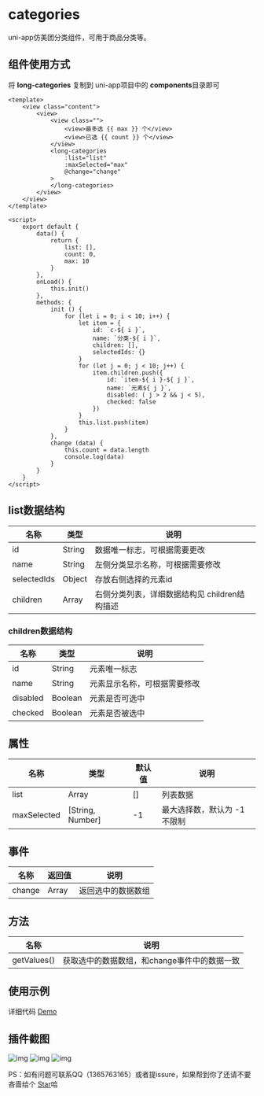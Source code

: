 # categories
uni-app仿美团分类组件，可用于商品分类等。



## 组件使用方式

将 **long-categories** 复制到 uni-app项目中的 **components**目录即可

```vue
<template>
	<view class="content">
		<view>
			<view class="">
				<view>最多选 {{ max }} 个</view>
				<view>已选 {{ count }} 个</view>
			</view>
			<long-categories
				:list="list"
				:maxSelected="max"
				@change="change"
			>
			</long-categories>
		</view>
	</view>
</template>

<script>
	export default {
		data() {
			return {
				list: [],
				count: 0,
				max: 10
			}
		},
		onLoad() {
			this.init()
		},
		methods: {
			init () {
				for (let i = 0; i < 10; i++) {
					let item = {
						id: `c-${ i }`,
						name: `分类-${ i }`,
						children: [],
						selectedIds: {}
					}
					for (let j = 0; j < 10; j++) {
						item.children.push({
							id: `item-${ i }-${ j }`,
							name: `元素${ j }`,
							disabled: ( j > 2 && j < 5),
							checked: false
						})
					}
					this.list.push(item)
				}
			},
			change (data) {
				this.count = data.length
				console.log(data)
			}
		}
	}
</script>
```

## list数据结构

| 名称        | 类型   | 说明                                          |
| ----------- | ------ | --------------------------------------------- |
| id          | String | 数据唯一标志，可根据需要更改                  |
| name        | String | 左侧分类显示名称，可根据需要修改              |
| selectedIds | Object | 存放右侧选择的元素id                          |
| children    | Array  | 右侧分类列表，详细数据结构见 children结构描述 |

### children数据结构

| 名称     | 类型    | 说明                         |
| -------- | ------- | ---------------------------- |
| id       | String  | 元素唯一标志                 |
| name     | String  | 元素显示名称，可根据需要修改 |
| disabled | Boolean | 元素是否可选中               |
| checked  | Boolean | 元素是否被选中               |



## 属性

| 名称        | 类型             | 默认值 | 说明                        |
| ----------- | ---------------- | ------ | --------------------------- |
| list        | Array            | []     | 列表数据                    |
| maxSelected | [String, Number] | -1     | 最大选择数，默认为 -1不限制 |

## 事件

| 名称   | 返回值 | 说明               |
| ------ | ------ | ------------------ |
| change | Array  | 返回选中的数据数组 |

## 方法

| 名称        | 说明                                         |
| ----------- | -------------------------------------------- |
| getValues() | 获取选中的数据数组，和change事件中的数据一致 |

## 使用示例

详细代码 [Demo](#https://github.com/songhailong8174/categories)

## 插件截图

![img](https://cdn.jsdelivr.net/gh/songhailong8174/images/img/1.png)
![img](https://cdn.jsdelivr.net/gh/songhailong8174/images/img/2.png)
![img](https://cdn.jsdelivr.net/gh/songhailong8174/images/img/3.png)

PS：如有问题可联系QQ（1365763165）或者提issure，如果帮到你了还请不要吝啬给个 [Star](#https://github.com/songhailong8174/categories)哈


